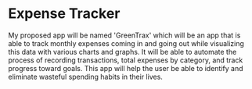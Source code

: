 # Expense Tracker

My proposed app will be named 'GreenTrax' which will be an app that is able to track monthly expenses coming in and going out while visualizing this data with various charts and graphs. It will be able to automate the process of recording transactions, total expenses by category, and track progress toward goals. This app will help the user be able to identify and eliminate wasteful spending habits in their lives.